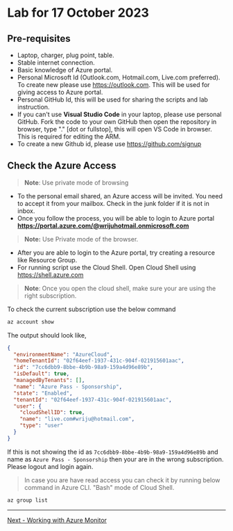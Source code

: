 # Lab for 17 October 2023

## Pre-requisites
- Laptop, charger, plug point, table.
- Stable internet connection.
- Basic knowledge of Azure portal.
- Personal Microsoft Id (Outlook.com, Hotmail.com, Live.com preferred). To create new please use https://outlook.com. This will be used for giving access to Azure portal.
- Personal GitHub Id, this will be used for sharing the scripts and lab instruction. 
- If you can't use **Visual Studio Code** in your laptop, please use personal GitHub. Fork the code to your own GitHub then open the repository in browser, type "." [dot or fullstop], this will open VS Code in browser. This is required for editing the ARM. 
- To create a new Github id, please use https://github.com/signup 

## Check the Azure Access
> **Note**: Use private mode of browsing
- To the personal email shared, an Azure access will be invited. You need to accept it from your mailbox. Check in the junk folder if it is not in inbox. 
- Once you follow the process, you will be able to login to Azure portal **https://portal.azure.com/@wrijuhotmail.onmicrosoft.com** 

> **Note:** Use Private mode of the browser.
- After you are able to login to the Azure portal, try creating a resource like Resource Group.
- For running script use the Cloud Shell. Open Cloud Shell using https://shell.azure.com 


> **Note**: Once you open the cloud shell, make sure your are using the right subscription. 

To check the current subscription use the below command

```bash
az account show
```

The output should look like, 

```json
{
  "environmentName": "AzureCloud", 
  "homeTenantId": "02f64eef-1937-431c-904f-021915601aac",
  "id": "7cc6dbb9-8bbe-4b9b-98a9-159a4d96e89b",
  "isDefault": true,
  "managedByTenants": [],
  "name": "Azure Pass - Sponsorship",
  "state": "Enabled",
  "tenantId": "02f64eef-1937-431c-904f-021915601aac",
  "user": {
    "cloudShellID": true,
    "name": "live.com#wriju@hotmail.com",
    "type": "user"
  }
}
```

If this is not showing the id as `7cc6dbb9-8bbe-4b9b-98a9-159a4d96e89b` and name as `Azure Pass - Sponsorship` then your are in the wrong subscription. Please logout and login again.

> In case you are have read access you can check it by running below command in Azure CLI. "Bash" mode of Cloud Shell.

```bash
az group list
```
---
[Next - Working with Azure Monitor](01-Lab-Implement_Monitoring.md)